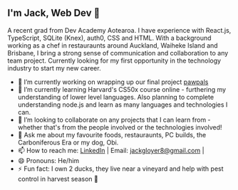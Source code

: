 ## I'm Jack, Web Dev 👀

A recent grad from Dev Academy Aotearoa. I have experience with React.js, TypeScript, SQLite (Knex), auth0, CSS and HTML.
With a background working as a chef in restauraunts around Auckland, Waiheke Island and Brisbane, I bring a strong sense of communication and collaboration to any team project.
Currently looking for my first opportunity in the technology industry to start my new career.

- 🔭 I’m currently working on wrapping up our final project [pawpals](https://pawpals-matai-24.devacademy.nz/)
- 🌱 I’m currently learning Harvard's CS50x course online - furthering my understanding of lower level languages. Also planning to complete understanding node.js and learn as many languages and technologies I can.
- 👯 I’m looking to collaborate on any projects that I can learn from - whether that's from the people involved or the technologies involved!
- 💬 Ask me about my favourite foods, restauraunts, PC builds, the Carboniferous Era or my dog, Obi.
- 📫 How to reach me: [LinkedIn](https://www.linkedin.com/in/jack-gloyer/) | Email: jackgloyer8@gmail.com  |
- 😄 Pronouns: He/him
- ⚡ Fun fact: I own 2 ducks, they live near a vineyard and help with pest control in harvest season 🦆

